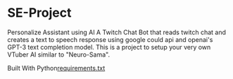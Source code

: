 # SE-Project
Personalize  Assistant using AI
A Twitch Chat Bot that reads twitch chat and creates a text to speech response using google could api and openai's GPT-3 text completion model.
This is a project to setup your very own VTuber AI similar to "Neuro-Sama".

Built With
Python[requirements.txt](https://github.com/Jayesh-k-03/SE-Project/files/11984853/requirements.txt)

